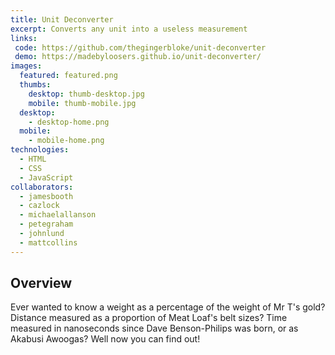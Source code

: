 ```yaml
---
title: Unit Deconverter
excerpt: Converts any unit into a useless measurement
links:
 code: https://github.com/thegingerbloke/unit-deconverter
 demo: https://madebyloosers.github.io/unit-deconverter/
images:
  featured: featured.png
  thumbs:
    desktop: thumb-desktop.jpg
    mobile: thumb-mobile.jpg
  desktop:
    - desktop-home.png
  mobile:
    - mobile-home.png
technologies:
  - HTML
  - CSS
  - JavaScript
collaborators:
  - jamesbooth
  - cazlock
  - michaelallanson
  - petegraham
  - johnlund
  - mattcollins
---
```


## Overview

Ever wanted to know a weight as a percentage of the weight of Mr T's gold? Distance measured as a proportion of Meat Loaf's belt sizes? Time measured in nanoseconds since Dave Benson-Philips was born, or as Akabusi Awoogas? Well now you can find out!
